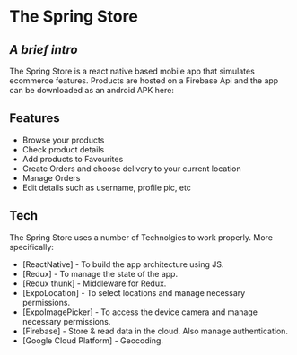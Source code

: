 # The Spring Store
## _A brief intro_

The Spring Store is a react native based mobile app that simulates ecommerce features. Products are hosted on a Firebase Api and the app can be downloaded as an android APK here:

## Features
- Browse your products
- Check product details
- Add products to Favourites
- Create Orders and choose delivery to your current location
- Manage Orders
- Edit details such as username, profile pic, etc

## Tech

The Spring Store uses a number of Technolgies to work properly. More specifically:

- [ReactNative] - To build the app architecture using JS.
- [Redux] - To manage the state of the app.
- [Redux thunk] - Middleware for Redux.
- [ExpoLocation] - To select locations and manage necessary permissions.
- [ExpoImagePicker] - To access the device camera and manage necessary permissions.
- [Firebase] - Store & read data in the cloud. Also manage authentication.
- [Google Cloud Platform] - Geocoding.